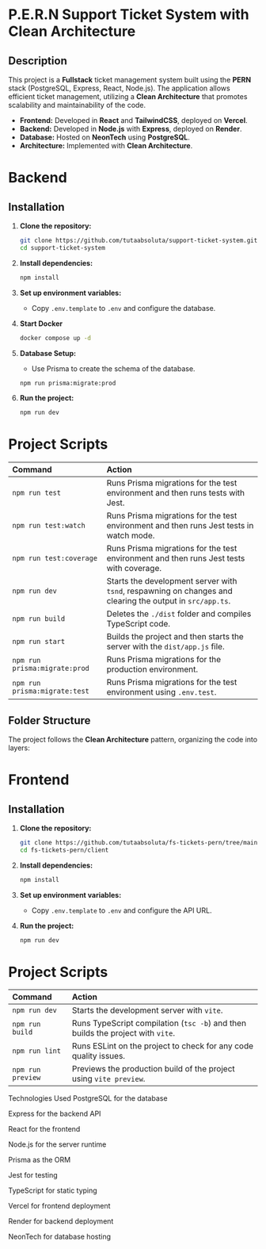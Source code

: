 # P.E.R.N Support Ticket System with Clean Architecture

## Description

This project is a **Fullstack** ticket management system built using the **PERN** stack (PostgreSQL, Express, React, Node.js). The application allows efficient ticket management, utilizing a **Clean Architecture** that promotes scalability and maintainability of the code.

- **Frontend:** Developed in **React** and **TailwindCSS**, deployed on **Vercel**.
- **Backend:** Developed in **Node.js** with **Express**, deployed on **Render**.
- **Database:** Hosted on **NeonTech** using **PostgreSQL**.
- **Architecture:** Implemented with **Clean Architecture**.

# Backend

## Installation
1. **Clone the repository:**

   ```bash
   git clone https://github.com/tutaabsoluta/support-ticket-system.git
   cd support-ticket-system
   ```

2. **Install dependencies:**

   ```bash
   npm install
   ```


3. **Set up environment variables:**

   - Copy `.env.template` to `.env` and configure the database.

4. **Start Docker**
   ```bash
   docker compose up -d
   ```

5. **Database Setup:**

   - Use Prisma to create the schema of the database.

   ```bash
   npm run prisma:migrate:prod
   ```

6. **Run the project:**

   ```bash
   npm run dev
   ```

# Project Scripts

| Command                   | Action                                                                                                 |
| :------------------------- | :----------------------------------------------------------------------------------------------------- |
| `npm run test`             | Runs Prisma migrations for the test environment and then runs tests with Jest.                         |
| `npm run test:watch`       | Runs Prisma migrations for the test environment and then runs Jest tests in watch mode.                |
| `npm run test:coverage`    | Runs Prisma migrations for the test environment and then runs Jest tests with coverage.                |
| `npm run dev`              | Starts the development server with `tsnd`, respawning on changes and clearing the output in `src/app.ts`. |
| `npm run build`            | Deletes the `./dist` folder and compiles TypeScript code.                                              |
| `npm run start`            | Builds the project and then starts the server with the `dist/app.js` file.                             |
| `npm run prisma:migrate:prod` | Runs Prisma migrations for the production environment.                                               |
| `npm run prisma:migrate:test` | Runs Prisma migrations for the test environment using `.env.test`.                                      |


## Folder Structure

The project follows the **Clean Architecture** pattern, organizing the code into layers:




# Frontend 

## Installation
1. **Clone the repository:**

   ```bash
   git clone https://github.com/tutaabsoluta/fs-tickets-pern/tree/main/client.git
   cd fs-tickets-pern/client
   ```

2. **Install dependencies:**

   ```bash
   npm install
   ```


3. **Set up environment variables:**

   - Copy `.env.template` to `.env` and configure the API URL.


4. **Run the project:**

   ```bash
   npm run dev
   ```

# Project Scripts

| Command             | Action                                                                                   |
| :------------------- | :---------------------------------------------------------------------------------------- |
| `npm run dev`        | Starts the development server with `vite`.                                                |
| `npm run build`      | Runs TypeScript compilation (`tsc -b`) and then builds the project with `vite`.           |
| `npm run lint`       | Runs ESLint on the project to check for any code quality issues.                          |
| `npm run preview`    | Previews the production build of the project using `vite preview`.                        |


Technologies Used
PostgreSQL for the database

Express for the backend API

React for the frontend

Node.js for the server runtime

Prisma as the ORM

Jest for testing

TypeScript for static typing

Vercel for frontend deployment

Render for backend deployment

NeonTech for database hosting